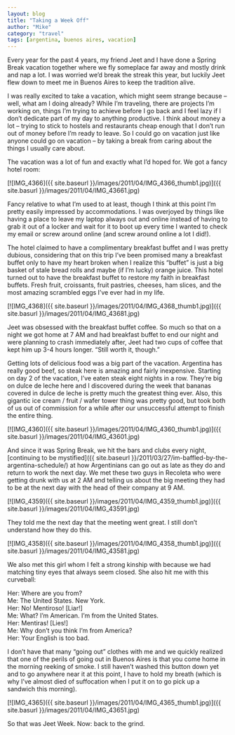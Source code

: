 ```yaml
---
layout: blog
title: "Taking a Week Off"
author: "Mike"
category: "travel"
tags: [argentina, buenos aires, vacation]
---
```


Every year for the past 4 years, my friend Jeet and I have done a Spring Break vacation together where we fly someplace far away and mostly drink and nap a lot. I was worried we’d break the streak this year, but luckily Jeet flew down to meet me in Buenos Aires to keep the tradition alive.

I was really excited to take a vacation, which might seem strange because – well, what am I doing already? While I’m traveling, there are projects I’m working on, things I’m trying to achieve before I go back and I feel lazy if I don’t dedicate part of my day to anything productive. I think about money a lot – trying to stick to hostels and restaurants cheap enough that I don’t run out of money before I’m ready to leave. So I could go on vacation just like anyone could go on vacation – by taking a break from caring about the things I usually care about.

The vacation was a lot of fun and exactly what I’d hoped for. We got a fancy hotel room:

[![IMG_4366]({{ site.baseurl }}/images/2011/04/IMG_4366_thumb1.jpg)]({{ site.basurl }}/images/2011/04/IMG_43661.jpg)

Fancy relative to what I’m used to at least, though I think at this point I’m pretty easily impressed by accommodations. I was overjoyed by things like having a place to leave my laptop always out and online instead of having to grab it out of a locker and wait for it to boot up every time I wanted to check my email or screw around online (and screw around online a lot I did!).

The hotel claimed to have a complimentary breakfast buffet and I was pretty dubious, considering that on this trip I’ve been promised many a breakfast buffet only to have my heart broken when I realize this “buffet” is just a big basket of stale bread rolls and maybe (if I’m lucky) orange juice. This hotel turned out to have the breakfast buffet to restore my faith in breakfast buffets. Fresh fruit, croissants, fruit pastries, cheeses, ham slices, and the most amazing scrambled eggs I’ve ever had in my life.

[![IMG_4368]({{ site.baseurl }}/images/2011/04/IMG_4368_thumb1.jpg)]({{ site.basurl }}/images/2011/04/IMG_43681.jpg)

Jeet was obsessed with the breakfast buffet coffee. So much so that on a night we got home at 7 AM and had breakfast buffet to end our night and were planning to crash immediately after, Jeet had two cups of coffee that kept him up 3-4 hours longer. “Still worth it, though.”

Getting lots of delicious food was a big part of the vacation. Argentina has really good beef, so steak here is amazing and fairly inexpensive. Starting on day 2 of the vacation, I’ve eaten steak eight nights in a row. They’re big on dulce de leche here and I discovered during the week that bananas covered in dulce de leche is pretty much the greatest thing ever. Also, this gigantic ice cream / fruit / wafer tower thing was pretty good, but took both of us out of commission for a while after our unsuccessful attempt to finish the entire thing.

[![IMG_4360]({{ site.baseurl }}/images/2011/04/IMG_4360_thumb1.jpg)]({{ site.basurl }}/images/2011/04/IMG_43601.jpg)

And since it was Spring Break, we hit the bars and clubs every night, [continuing to be mystified]({{ site.baseurl }}/2011/03/27/im-baffled-by-the-argentina-schedule/) at how Argentinians can go out as late as they do and return to work the next day. We met these two guys in Recoleta who were getting drunk with us at 2 AM and telling us about the big meeting they had to be at the next day with the head of their company at 9 AM.

[![IMG_4359]({{ site.baseurl }}/images/2011/04/IMG_4359_thumb1.jpg)]({{ site.basurl }}/images/2011/04/IMG_43591.jpg)

They told me the next day that the meeting went great. I still don’t understand how they do this.

[![IMG_4358]({{ site.baseurl }}/images/2011/04/IMG_4358_thumb1.jpg)]({{ site.basurl }}/images/2011/04/IMG_43581.jpg)

We also met this girl whom I felt a strong kinship with because we had matching tiny eyes that always seem closed. She also hit me with this curveball:

Her: Where are you from?<br/>
Me: The United States. New York.<br/>
Her: No! Mentiroso! [Liar!]<br/>
Me: What? I’m American. I’m from the United States.<br/>
Her: Mentiras! [Lies!]<br/>
Me: Why don’t you think I’m from America?<br/>
Her: Your English is too bad.

I don’t have that many “going out” clothes with me and we quickly realized that one of the perils of going out in Buenos Aires is that you come home in the morning reeking of smoke. I still haven’t washed this button down yet and to go anywhere near it at this point, I have to hold my breath (which is why I’ve almost died of suffocation when I put it on to go pick up a sandwich this morning).

[![IMG_4365]({{ site.baseurl }}/images/2011/04/IMG_4365_thumb1.jpg)]({{ site.basurl }}/images/2011/04/IMG_43651.jpg)

So that was Jeet Week. Now: back to the grind.